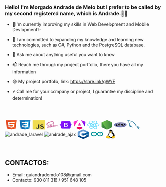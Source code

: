 ### Hello! I'm Morgado Andrade de Melo but I prefer to be called by my second registered name, which is Andrade.👋👋 

- 🔭I'm currently improving my skills in Web Development and Mobile Devlopment✨
<!--- 🌱 Atualmente estou aprendendo Base dados e aperfeiçoando-me no Framework Laravel -->
- 🤔 I am committed to expanding my knowledge and learning new technologies, such as C#, Python and the PostgreSQL database.
- 💬 Ask me about anything useful you want to know
- 📫 Reach me through my project portfolio, there you have all my information
- 😄 My project portfolio, link: https://shre.ink/gWVF
- ⚡  Call me for your company or project, I guarantee my discipline and determination!
  
  <br><br>
 <div>
     <img align="center" alt="andrade_html5" height="30" width="40" src="https://raw.githubusercontent.com/devicons/devicon/master/icons/html5/html5-original.svg">
    <img align="center" alt="andrade_css3" height="30" width="40" src="https://raw.githubusercontent.com/devicons/devicon/master/icons/css3/css3-original.svg">
    <img align="center" alt="andrade_javascript" height="30" width="40" src="https://raw.githubusercontent.com/devicons/devicon/master/icons/javascript/javascript-original.svg">
     <img align="center" alt="andrade_sass" height="30" width="40" src="https://raw.githubusercontent.com/devicons/devicon/master/icons/sass/sass-original.svg">
     <img align="center" alt="andrade_bootstrap" height="30" width="40" src="https://raw.githubusercontent.com/devicons/devicon/master/icons/bootstrap/bootstrap-original.svg">
    <img align="center" alt="andrade_angular" height="30" width="40" src="https://raw.githubusercontent.com/devicons/devicon/master/icons/angular/angular-original.svg">
   <img align="center" alt="andrade_react" height="30" width="40" src="https://raw.githubusercontent.com/devicons/devicon/master/icons/react/react-original.svg">
      <img align="center" alt="andrade_node" height="30" width="40" src="https://raw.githubusercontent.com/devicons/devicon/master/icons/nodejs/nodejs-original.svg">
    <img align="center" alt="andrade_php" height="30" width="40" src="https://raw.githubusercontent.com/devicons/devicon/master/icons/php/php-original.svg">
    <img align="center" alt="andrade_mysql" height="30" width="40" src="https://raw.githubusercontent.com/devicons/devicon/master/icons/mysql/mysql-original.svg">
   <img align="center" alt="andrade_laravel" height="90" width="100" src="https://raw.githubusercontent.com/laravel/art/master/logo-lockup/5%20SVG/2%20CMYK/1%20Full%20Color/laravel-logolockup-cmyk-red.svg">
    <img align="center" alt="andrade_ajax" height="30" width="40" src="https://miro.medium.com/v2/resize:fit:828/format:webp/1*_RQU7TYtrWBNqXWAnthU0Q.png">
    <img align="center" alt="andrade_csharp" height="30" width="40" src="https://raw.githubusercontent.com/devicons/devicon/master/icons/cplusplus/cplusplus-original.svg">
    <img align="center" alt="andrade_arduino" height="30" width="40" src="https://raw.githubusercontent.com/devicons/devicon/master/icons/arduino/arduino-original.svg">
    <img align="center" alt="andrade_arduino" height="30" width="40" src="https://raw.githubusercontent.com/devicons/devicon/master/icons/linux/linux-original.svg">
</div>
  <br><br>

  <h2>CONTACTOS:</h2>
  <ul>
    <li>Email: guiandrademelo108@gmail.com</li>
    <li>Contacto: 930 811 316 / 951 648 105</li>
  </ul>

